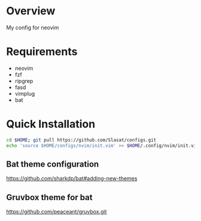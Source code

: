 # Overview

My config for neovim

# Requirements

* neovim
* fzf
* ripgrep
* fasd
* vimplug
* bat

# Quick Installation

``` bash
cd $HOME; git pull https://github.com/Slasat/configs.git
echo 'source $HOME/configs/nvim/init.vim' >> $HOME/.config/nvim/init.vim
```
## Bat theme configuration

https://github.com/sharkdp/bat#adding-new-themes

## Gruvbox theme for bat

https://github.com/peaceant/gruvbox.git
